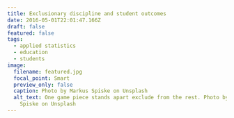 ```yaml
---
title: Exclusionary discipline and student outcomes
date: 2016-05-01T22:01:47.166Z
draft: false
featured: false
tags:
  - applied statistics
  - education
  - students
image:
  filename: featured.jpg
  focal_point: Smart
  preview_only: false
  caption: Photo by Markus Spiske on Unsplash
  alt_text: One game piece stands apart exclude from the rest. Photo by Markus
    Spiske on Unsplash
---
```

